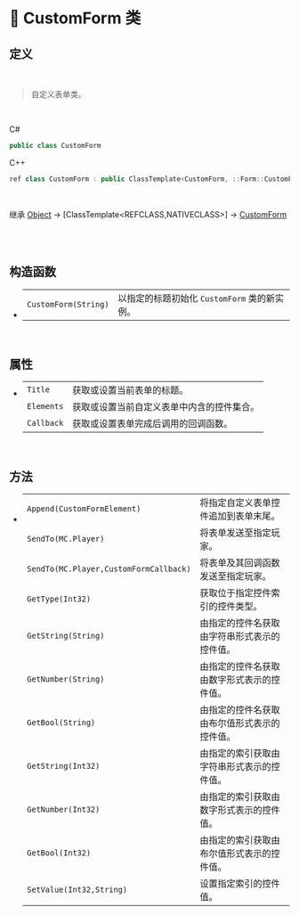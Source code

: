 # 🔖 CustomForm 类

## 定义

<br>

> 自定义表单类。

<br>

C#
```cs
public class CustomForm
```
C++
```cpp
ref class CustomForm : public ClassTemplate<CustomForm, ::Form::CustomForm>, public FormImpl
```
<br>

继承 [Object](https://docs.microsoft.com/zh-cn/dotnet/api/system.object?view=net-6.0) → [ClassTemplate<REFCLASS,NATIVECLASS>] → [CustomForm](zh_CN/NET/APIs/Namespace/LLNET.Form/Class/CustomForm.md)

<br>

<br>

## 构造函数
- 
    |||
    |-|-|
    |`CustomForm(String)`|以指定的标题初始化 `CustomForm` 类的新实例。|

<br>

##  属性
- 
    |||
    |-|-|
    |`Title`|获取或设置当前表单的标题。|
    |`Elements`|获取或设置当前自定义表单中内含的控件集合。|
    |`Callback`|获取或设置表单完成后调用的回调函数。|

<br>

##  方法
- 
    |||
    |-|-|
    |`Append(CustomFormElement)`|将指定自定义表单控件追加到表单末尾。|
    |`SendTo(MC.Player)`|将表单发送至指定玩家。|
    |`SendTo(MC.Player,CustomFormCallback)`|将表单及其回调函数发送至指定玩家。|
    |`GetType(Int32)`|获取位于指定控件索引的控件类型。|
    |`GetString(String)`|由指定的控件名获取由字符串形式表示的控件值。|
    |`GetNumber(String)`|由指定的控件名获取由数字形式表示的控件值。|
    |`GetBool(String)`|由指定的控件名获取由布尔值形式表示的控件值。|
    |`GetString(Int32)`|由指定的索引获取由字符串形式表示的控件值。|
    |`GetNumber(Int32)`|由指定的索引获取由数字形式表示的控件值。|
    |`GetBool(Int32)`|由指定的索引获取由布尔值形式表示的控件值。|
    |`SetValue(Int32,String)`|设置指定索引的控件值。|


